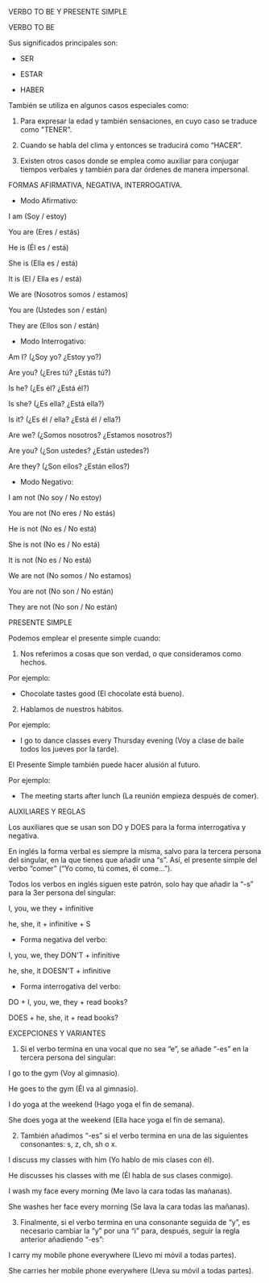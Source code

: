 VERBO TO BE Y PRESENTE SIMPLE

VERBO TO BE

Sus significados principales son:

- SER

- ESTAR

- HABER

También se utiliza en algunos casos especiales como:

1. Para expresar la edad y también sensaciones, en cuyo caso se traduce como "TENER".

2. Cuando se habla del clima y entonces se traducirá como “HACER”.

3. Existen otros casos donde se emplea como auxiliar para conjugar tiempos verbales y también para dar órdenes de manera impersonal.

FORMAS AFIRMATIVA, NEGATIVA, INTERROGATIVA.

- Modo Afirmativo:

I am (Soy / estoy)

You are (Eres / estás)

He is (Él es / está)

She is (Ella es / está)

It is (El / Ella es / está)

We are (Nosotros somos / estamos)

You are (Ustedes son / están)

They are (Ellos son / están)

- Modo Interrogativo:

Am I? (¿Soy yo? ¿Estoy yo?)

Are you? (¿Eres tú? ¿Estás tú?)

Is he? (¿Es él? ¿Está él?)

Is she? (¿Es ella? ¿Está ella?)

Is it? (¿Es él / ella? ¿Está él / ella?)

Are we? (¿Somos nosotros? ¿Estamos nosotros?)

Are you? (¿Son ustedes? ¿Están ustedes?)

Are they? (¿Son ellos? ¿Están ellos?)

- Modo Negativo:

I am not (No soy / No estoy)

You are not (No eres / No estás)

He is not (No es / No está)

She is not (No es / No está)

It is not (No es / No está)

We are not (No somos / No estamos)

You are not (No son / No están)

They are not (No son / No están)

PRESENTE SIMPLE

Podemos emplear el presente simple cuando:

1. Nos referimos a cosas que son verdad, o que consideramos como hechos.

Por ejemplo:

- Chocolate tastes good (El chocolate está bueno).

2. Hablamos de nuestros hábitos.

Por ejemplo:

- I go to dance classes every Thursday evening (Voy a clase de baile todos los jueves por la tarde).

El Presente Simple también puede hacer alusión al futuro.

Por ejemplo:

- The meeting starts after lunch (La reunión empieza después de comer).

AUXILIARES Y REGLAS

Los auxiliares que se usan son DO y DOES para la forma interrogativa y negativa.

En inglés la forma verbal es siempre la misma, salvo para la tercera persona del singular, en la que tienes que añadir una “s”. Así, el presente simple del verbo “comer” (“Yo como, tú comes, él come…”).

Todos los verbos en inglés siguen este patrón, solo hay que añadir la “-s” para la 3er persona del singular:

I, you, we they + infinitive

he, she, it + infinitive + S

- Forma negativa del verbo:

I, you, we, they DON'T + infinitive

he, she, it DOESN'T + infinitive

- Forma interrogativa del verbo:

DO + I, you, we, they + read books?

DOES + he, she, it + read books?

EXCEPCIONES Y VARIANTES

1. Si el verbo termina en una vocal que no sea “e”, se añade “-es” en la tercera persona del singular:

I go to the gym (Voy al gimnasio).

He goes to the gym (Él va al gimnasio).

I do yoga at the weekend (Hago yoga el fin de semana).

She does yoga at the weekend (Ella hace yoga el fin de semana).

2. También añadimos “-es” si el verbo termina en una de las siguientes consonantes: s, z, ch, sh o x.

I discuss my classes with him (Yo hablo de mis clases con él).

He discusses his classes with me (Él habla de sus clases conmigo).

I wash my face every morning (Me lavo la cara todas las mañanas).

She washes her face every morning (Se lava la cara todas las mañanas).

3. Finalmente, si el verbo termina en una consonante seguida de “y”, es necesario cambiar la “y” por una “i” para, después, seguir la regla anterior añadiendo “-es”:

I carry my mobile phone everywhere (Llevo mi móvil a todas partes).

She carries her mobile phone everywhere (Lleva su móvil a todas partes).
